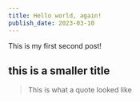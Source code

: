 ```yaml
---
title: Hello world, again!
publish_date: 2023-03-10
---
```


This is my first second post!

## this is a smaller title

> This is what a quote looked like 

